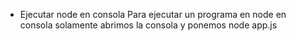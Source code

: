 * Ejecutar node en consola
Para ejecutar un programa en node en consola solamente abrimos la consola 
y ponemos node app.js